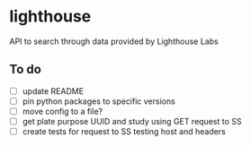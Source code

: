 # lighthouse

API to search through data provided by Lighthouse Labs

## To do

* [ ] update README
* [ ] pin python packages to specific versions
* [ ] move config to a file?
* [ ] get plate purpose UUID and study using GET request to SS
* [ ] create tests for request to SS testing host and headers
